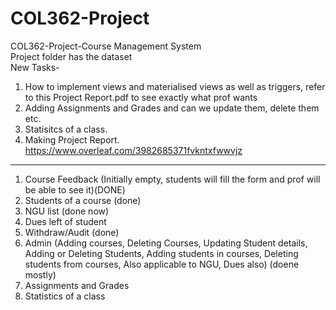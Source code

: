 # COL362-Project
COL362-Project-Course Management System\
Project folder has the dataset\
New Tasks-
1. How to implement views and materialised views as well as triggers, refer to this Project Report.pdf to see exactly what prof wants
2. Adding Assignments and Grades and can we update them, delete them etc.
3. Statisitcs of a class. 
4. Making Project Report. https://www.overleaf.com/3982685371fvkntxfwwvjz

---------------------------------------------------------------------------------------------------------
1.	Course Feedback (Initially empty, students will fill the form and prof will be able to see it)(DONE)
2.	Students of a course (done)
3.	NGU list (done now)
4.	Dues left of student 
5.	Withdraw/Audit (done)
6.	Admin (Adding courses, Deleting Courses, Updating Student details, Adding or Deleting Students, Adding students in courses, Deleting students from courses, Also applicable to NGU, Dues also) (doene mostly)
7.	Assignments and Grades 
8.	Statistics of a class 


